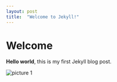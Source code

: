 ```yaml
---
layout: post
title:  "Welcome to Jekyll!"
---
```


# Welcome

**Hello world**, this is my first Jekyll blog post.

![picture 1](./images/32194a07ab2bbc35a02d2ae313dc98a95ae9a589d45843071ee323b8f8b286f832194a07ab2bbc35a02d2ae313dc98a95ae9a589d45843071ee323b8f8b286f8.jpeg)  
